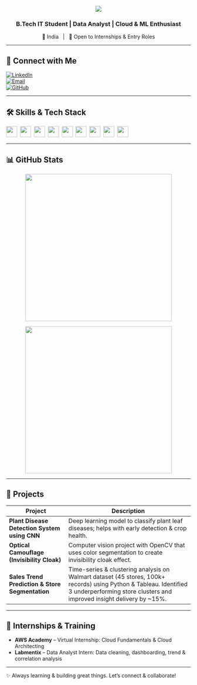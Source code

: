 <p align="center">
  <img src="https://capsule-render.vercel.app/api?text=Hey%20There!%20I%27m%20Aryan%20Verma&animation=fire&color=gradient&height=100" />
</p>

<h3 align="center">B.Tech IT Student | Data Analyst | Cloud & ML Enthusiast</h3>

<p align="center">
  📍 India &nbsp;&nbsp;|&nbsp;&nbsp; 💼 Open to Internships & Entry Roles
</p>

---

## 🔗 Connect with Me

[![LinkedIn](https://img.shields.io/badge/LinkedIn-AryanVerma19-blue?logo=linkedin)](https://www.linkedin.com/in/aryan-verma-260688259)  
[![Email](https://img.shields.io/badge/Email-aryanverma19%40gmail.com-red?logo=gmail)](mailto:aryanverma19@gmail.com)  
[![GitHub](https://img.shields.io/badge/GitHub-Aryanverma19-black?logo=github)](https://github.com/Aryanverma19)

---

## 🛠 Skills & Tech Stack

<p align="left">
  <img src="https://img.shields.io/badge/Python-3776AB?logo=python&logoColor=white" height="30">&nbsp;
  <img src="https://img.shields.io/badge/SQL-003B57?logo=postgresql&logoColor=white" height="30">&nbsp;
  <img src="https://img.shields.io/badge/Tableau-E97627?logo=tableau&logoColor=white" height="30">&nbsp;
  <img src="https://img.shields.io/badge/AWS-FF9900?logo=amazonaws&logoColor=white" height="30">&nbsp;
  <img src="https://img.shields.io/badge/Pandas-150458?logo=pandas&logoColor=white" height="30">&nbsp;
  <img src="https://img.shields.io/badge/NumPy-013243?logo=numpy&logoColor=white" height="30">&nbsp;
  <img src="https://img.shields.io/badge/Machine_Learning-FF6F61?logo=scikit-learn&logoColor=white" height="30">&nbsp;
  <img src="https://img.shields.io/badge/Matplotlib-11557C?logo=matplotlib&logoColor=white" height="30">&nbsp;
  <img src="https://img.shields.io/badge/Git-F05032?logo=git&logoColor=white" height="30">
</p>

---

## 📊 GitHub Stats

<p align="center">
  <img src="https://github-readme-stats.vercel.app/api?username=Aryanverma19&show_icons=true&theme=radical&hide_rank=false" width="400" />
</p>

<p align="center">
  <img src="https://github-readme-streak-stats.herokuapp.com?user=Aryanverma19&theme=radical" width="400" />
</p>

---

## 🚀 Projects

| Project | Description |
|--------|-------------|
| **Plant Disease Detection System using CNN** | Deep learning model to classify plant leaf diseases; helps with early detection & crop health. |
| **Optical Camouflage (Invisibility Cloak)** | Computer vision project with OpenCV that uses color segmentation to create invisibility cloak effect. |
| **Sales Trend Prediction & Store Segmentation** | Time-series & clustering analysis on Walmart dataset (45 stores, 100k+ records) using Python & Tableau. Identified 3 underperforming store clusters and improved insight delivery by ~15%. |

---

## 🎯 Internships & Training

- **AWS Academy** – Virtual Internship: Cloud Fundamentals & Cloud Architecting  
- **Labmentix** – Data Analyst Intern: Data cleaning, dashboarding, trend & correlation analysis  

---

✨ Always learning & building great things. Let’s connect & collaborate!

